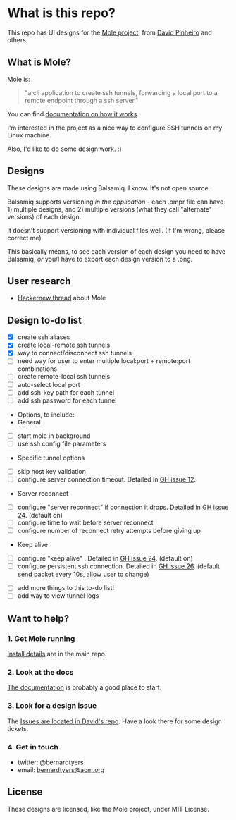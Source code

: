 # What is this repo?
This repo has UI designs for the [Mole project](https://github.com/davrodpin/mole), from [David Pinheiro](https://github.com/davrodpin/) and others.

## What is Mole?

Mole is: <blockquote>"a cli application to create ssh tunnels, forwarding a local port to a remote endpoint through a ssh server."</blockquote>

You can find [documentation on how it works](https://davrodpin.github.io/mole/).

I'm interested in the project as a nice way to configure SSH tunnels on my Linux machine.

Also, I'd like to do some design work. :)

## Designs

These designs are made using Balsamiq. I know. It's not open source.

Balsamiq supports versioning *in the application* - each .bmpr file can have 1) multiple designs, and 2) multiple versions (what they call "alternate" versions) of each design.

It doesn't support versioning with individual files well. (If I'm wrong, please correct me)

This basically means, to see each version of each design you need to have Balsamiq, *or* you/I have to export each design version to a .png.

## User research

- [Hackernew thread](https://news.ycombinator.com/item?id=18236125) about Mole

## Design to-do list

- [x] create ssh aliases
- [x] create local-remote ssh tunnels
- [x] way to connect/disconnect ssh tunnels
- [ ] need way for user to enter multiple local:port + remote:port combinations
- [ ] create remote-local ssh tunnels
- [ ] auto-select local port
- [ ] add ssh-key path for each tunnel
- [ ] add ssh password for each tunnel
- Options, to include:
- General
 * [ ] start mole in background
 * [ ] use ssh config file parameters
-  Specific tunnel options
 * [ ] skip host key validation
 * [ ] configure server connection timeout. Detailed in [GH issue 12](https://github.com/davrodpin/mole/issues/12).
 - Server reconnect
 * [ ] configure "server reconnect" if connection it drops. Detailed in [GH issue 24](https://github.com/davrodpin/mole/issues/24). (default on)
 * [ ] configure time to wait before server reconnect
 * [ ] configure number of reconnect retry attempts before giving up
 - Keep alive
 * [ ] configure "keep alive" . Detailed in [GH issue 24](https://github.com/davrodpin/mole/issues/26). (default on)
  * [ ] configure persistent ssh connection. Detailed in [GH issue 26](https://github.com/davrodpin/mole/issues/26). (default send packet every 10s, allow user to change)
- [ ] add more things to this to-do list!
- [ ] add way to view tunnel logs

## Want to help?

### 1. Get Mole running

[Install details](https://github.com/davrodpin/mole/blob/master/README.md) are in the main repo.

### 2. Look at the docs

[The documentation](https://davrodpin.github.io/mole/) is probably a good place to start.

### 3. Look for a design issue

The [Issues are located in David's repo](https://github.com/davrodpin/mole/issues). Have a look there for some design tickets.

### 4. Get in touch

- twitter: @bernardtyers
- email: bernardtyers@acm.org

## License

These designs are licensed, like the Mole project, under MIT License.
